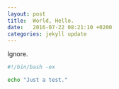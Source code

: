 ```yaml
---
layout: post
title:  World, Hello.
date:   2016-07-22 08:21:10 +0200
categories: jekyll update
---
```


Ignore.

```bash
#!/bin/bash -ex

echo "Just a test."
```
